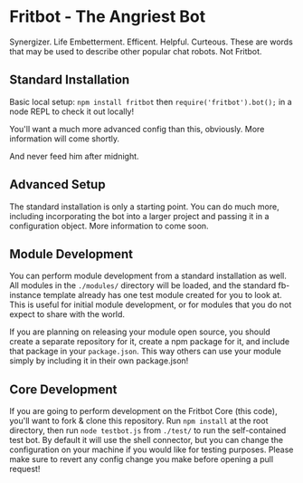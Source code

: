 Fritbot - The Angriest Bot
=========

Synergizer. Life Embetterment. Efficent. Helpful. Curteous. These are words that may be used to describe other popular chat robots. Not Fritbot.

Standard Installation
----

Basic local setup: `npm install fritbot` then `require('fritbot').bot();` in a node REPL to check it out locally!

You'll want a much more advanced config than this, obviously. More information will come shortly.

And never feed him after midnight.

Advanced Setup
---

The standard installation is only a starting point. You can do much more, including incorporating the bot into a larger project and passing it in a configuration object. More information to come soon.

Module Development
---

You can perform module development from a standard installation as well. All modules in the `./modules/` directory will be loaded, and the standard fb-instance template already has one test module created for you to look at. This is useful for initial module development, or for modules that you do not expect to share with the world.

If you are planning on releasing your module open source, you should create a separate repository for it, create a npm package for it, and include that package in your `package.json`. This way others can use your module simply by including it in their own package.json!

Core Development
---

If you are going to perform development on the Fritbot Core (this code), you'll want to fork & clone this repository. Run `npm install` at the root directory, then run `node testbot.js` from `./test/` to run the self-contained test bot. By default it will use the shell connector, but you can change the configuration on your machine if you would like for testing purposes. Please make sure to revert any config change you make before opening a pull request!